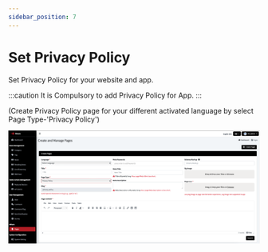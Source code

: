 ```yaml
---
sidebar_position: 7
---
```


# Set Privacy Policy

Set Privacy Policy for your website and app.

:::caution
It is Compulsory to add Privacy Policy for App.
:::

(Create Privacy Policy page for your different activated language by select Page Type-'Privacy Policy')

![Privacy Policy](/images/panel/pp.png)
